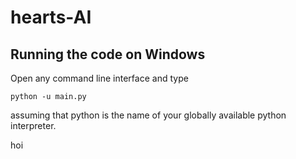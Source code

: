 # hearts-AI

## Running the code on Windows
Open any command line interface and type

```
python -u main.py
```

assuming that python is the name of your globally available python interpreter.

hoi